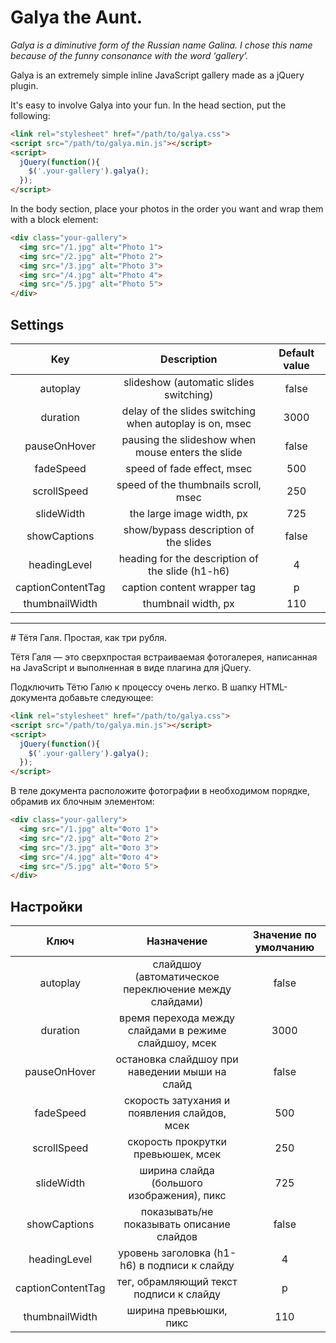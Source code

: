 # Galya the Aunt.

_Galya is a diminutive form of the Russian name Galina. I chose this name because of the funny consonance with the word ‘gallery’._

Galya is an extremely simple inline JavaScript gallery made as a jQuery plugin.

It's easy to involve Galya into your fun. In the head section, put the following:

```html
<link rel="stylesheet" href="/path/to/galya.css">
<script src="/path/to/galya.min.js"></script>
<script>
  jQuery(function(){
    $('.your-gallery').galya();
  });
</script>
```

In the body section, place your photos in the order you want and wrap them with a block element:

```html
<div class="your-gallery">
  <img src="/1.jpg" alt="Photo 1">
  <img src="/2.jpg" alt="Photo 2">
  <img src="/3.jpg" alt="Photo 3">
  <img src="/4.jpg" alt="Photo 4">
  <img src="/5.jpg" alt="Photo 5">
</div>
```

## Settings
| Key | Description | Default value
|:----:|:----------:|:--------------------:|
| autoplay | slideshow (automatic slides switching) | false |
| duration | delay of the slides switching when autoplay is on, msec | 3000 |
| pauseOnHover | pausing the slideshow when mouse enters the slide | false |
| fadeSpeed | speed of fade effect, msec | 500 |
| scrollSpeed | speed of the thumbnails scroll, msec | 250 |
| slideWidth | the large image width, px | 725
| showCaptions | show/bypass description of the slides | false
| headingLevel | heading for the description of the slide (h1-h6) | 4
| captionContentTag | caption content wrapper tag | p
| thumbnailWidth | thumbnail width, px | 110

<hr>
# Тётя Галя. Простая, как три рубля.

Тётя Галя — это сверхпростая встраиваемая фотогалерея, написанная на JavaScript и выполненная в виде плагина для jQuery.

Подключить Тётю Галю к процессу очень легко. В шапку HTML-документа добавьте следующее:

```html
<link rel="stylesheet" href="/path/to/galya.css">
<script src="/path/to/galya.min.js"></script>
<script>
  jQuery(function(){
    $('.your-gallery').galya();
  });
</script>
```

В теле документа расположите фотографии в необходимом порядке, обрамив их блочным элементом:

```html
<div class="your-gallery">
  <img src="/1.jpg" alt="Фото 1">
  <img src="/2.jpg" alt="Фото 2">
  <img src="/3.jpg" alt="Фото 3">
  <img src="/4.jpg" alt="Фото 4">
  <img src="/5.jpg" alt="Фото 5">
</div>
```

## Настройки

| Ключ | Назначение | Значение по умолчанию
|:----:|:----------:|:--------------------:|
| autoplay | слайдшоу (автоматическое переключение между слайдами) | false |
| duration | время перехода между слайдами в режиме слайдшоу, мсек | 3000 |
| pauseOnHover | остановка слайдшоу при наведении мыши на слайд | false |
| fadeSpeed | скорость затухания и появления слайдов, мсек | 500 |
| scrollSpeed | скорость прокрутки превьюшек, мсек | 250 |
| slideWidth | ширина слайда (большого изображения), пикс | 725
| showCaptions | показывать/не показывать описание слайдов | false
| headingLevel | уровень заголовка (h1-h6) в подписи к слайду | 4
| captionContentTag | тег, обрамляющий текст подписи к слайду | p
| thumbnailWidth | ширина превьюшки, пикс | 110
